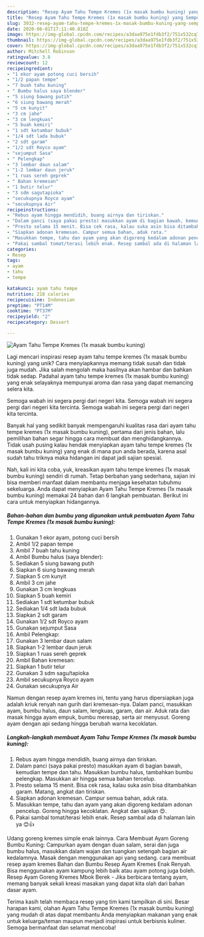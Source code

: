 ```yaml
---
description: "Resep Ayam Tahu Tempe Kremes (1x masak bumbu kuning) yang Sempurna"
title: "Resep Ayam Tahu Tempe Kremes (1x masak bumbu kuning) yang Sempurna"
slug: 3932-resep-ayam-tahu-tempe-kremes-1x-masak-bumbu-kuning-yang-sempurna
date: 2020-06-01T17:11:40.818Z
image: https://img-global.cpcdn.com/recipes/a3daa975e1fdb3f2/751x532cq70/ayam-tahu-tempe-kremes-1x-masak-bumbu-kuning-foto-resep-utama.jpg
thumbnail: https://img-global.cpcdn.com/recipes/a3daa975e1fdb3f2/751x532cq70/ayam-tahu-tempe-kremes-1x-masak-bumbu-kuning-foto-resep-utama.jpg
cover: https://img-global.cpcdn.com/recipes/a3daa975e1fdb3f2/751x532cq70/ayam-tahu-tempe-kremes-1x-masak-bumbu-kuning-foto-resep-utama.jpg
author: Mitchell Robinson
ratingvalue: 3.8
reviewcount: 12
recipeingredient:
- "1 ekor ayam potong cuci bersih"
- "1/2 papan tempe"
- "7 buah tahu kuning"
- " Bumbu halus saya blender"
- "5 siung bawang putih"
- "6 siung bawang merah"
- "5 cm kunyit"
- "3 cm jahe"
- "3 cm lengkuas"
- "5 buah kemiri"
- "1 sdt ketumbar bubuk"
- "1/4 sdt lada bubuk"
- "2 sdt garam"
- "1/2 sdt Royco ayam"
- "sejumput Sasa"
- " Pelengkap"
- "3 lembar daun salam"
- "1-2 lembar daun jeruk"
- "1 ruas sereh geprek"
- " Bahan kremesan"
- "1 butir telur"
- "3 sdm sagutapioka"
- "secukupnya Royco ayam"
- "secukupnya Air"
recipeinstructions:
- "Rebus ayam hingga mendidih, buang airnya dan tiriskan."
- "Dalam panci (saya pakai presto) masukkan ayam di bagian bawah, kemudian tempe dan tahu. Masukkan bumbu halus, tambahkan bumbu pelengkap. Masukkan air hingga semua bahan tercelup."
- "Presto selama 15 menit. Bisa cek rasa, kalau suka asin bisa ditambahkan garam. Matang, angkat dan tiriskan."
- "Siapkan adonan kremesan. Campur semua bahan, aduk rata."
- "Masukkan tempe, tahu dan ayam yang akan digoreng kedalam adonan pencelup. Goreng hingga kecoklatan. Angkat dan sajikan 😍."
- "Pakai sambal tomat/terasi lebih enak. Resep sambal ada di halaman lain ya 😊👍"
categories:
- Resep
tags:
- ayam
- tahu
- tempe

katakunci: ayam tahu tempe 
nutrition: 218 calories
recipecuisine: Indonesian
preptime: "PT14M"
cooktime: "PT37M"
recipeyield: "2"
recipecategory: Dessert

---
```



![Ayam Tahu Tempe Kremes (1x masak bumbu kuning)](https://img-global.cpcdn.com/recipes/a3daa975e1fdb3f2/751x532cq70/ayam-tahu-tempe-kremes-1x-masak-bumbu-kuning-foto-resep-utama.jpg)

Lagi mencari inspirasi resep ayam tahu tempe kremes (1x masak bumbu kuning) yang unik? Cara menyiapkannya memang tidak susah dan tidak juga mudah. Jika salah mengolah maka hasilnya akan hambar dan bahkan tidak sedap. Padahal ayam tahu tempe kremes (1x masak bumbu kuning) yang enak selayaknya mempunyai aroma dan rasa yang dapat memancing selera kita.

Semoga wabah ini segera pergi dari negeri kita. Semoga wabah ini segera pergi dari negeri kita tercinta. Semoga wabah ini segera pergi dari negeri kita tercinta.

Banyak hal yang sedikit banyak mempengaruhi kualitas rasa dari ayam tahu tempe kremes (1x masak bumbu kuning), pertama dari jenis bahan, lalu pemilihan bahan segar hingga cara membuat dan menghidangkannya. Tidak usah pusing kalau hendak menyiapkan ayam tahu tempe kremes (1x masak bumbu kuning) yang enak di mana pun anda berada, karena asal sudah tahu triknya maka hidangan ini dapat jadi sajian spesial.


Nah, kali ini kita coba, yuk, kreasikan ayam tahu tempe kremes (1x masak bumbu kuning) sendiri di rumah. Tetap berbahan yang sederhana, sajian ini bisa memberi manfaat dalam membantu menjaga kesehatan tubuhmu sekeluarga. Anda dapat menyiapkan Ayam Tahu Tempe Kremes (1x masak bumbu kuning) memakai 24 bahan dan 6 langkah pembuatan. Berikut ini cara untuk menyiapkan hidangannya.

<!--inarticleads1-->

##### Bahan-bahan dan bumbu yang digunakan untuk pembuatan Ayam Tahu Tempe Kremes (1x masak bumbu kuning):

1. Gunakan 1 ekor ayam, potong cuci bersih
1. Ambil 1/2 papan tempe
1. Ambil 7 buah tahu kuning
1. Ambil  Bumbu halus (saya blender):
1. Sediakan 5 siung bawang putih
1. Siapkan 6 siung bawang merah
1. Siapkan 5 cm kunyit
1. Ambil 3 cm jahe
1. Gunakan 3 cm lengkuas
1. Siapkan 5 buah kemiri
1. Sediakan 1 sdt ketumbar bubuk
1. Sediakan 1/4 sdt lada bubuk
1. Siapkan 2 sdt garam
1. Gunakan 1/2 sdt Royco ayam
1. Gunakan sejumput Sasa
1. Ambil  Pelengkap:
1. Gunakan 3 lembar daun salam
1. Siapkan 1-2 lembar daun jeruk
1. Siapkan 1 ruas sereh geprek
1. Ambil  Bahan kremesan:
1. Siapkan 1 butir telur
1. Gunakan 3 sdm sagu/tapioka
1. Ambil secukupnya Royco ayam
1. Gunakan secukupnya Air


Namun dengan resep ayam kremes ini, tentu yang harus dipersiapkan juga adalah kriuk renyah nan gurih dari kremesan-nya. Dalam panci, masukkan ayam, bumbu halus, daun salam, lengkuas, garam, dan air. Aduk rata dan masak hingga ayam empuk, bumbu meresap, serta air menyusut. Goreng ayam dengan api sedang hingga berubah warna kecoklatan. 

<!--inarticleads2-->

##### Langkah-langkah membuat Ayam Tahu Tempe Kremes (1x masak bumbu kuning):

1. Rebus ayam hingga mendidih, buang airnya dan tiriskan.
1. Dalam panci (saya pakai presto) masukkan ayam di bagian bawah, kemudian tempe dan tahu. Masukkan bumbu halus, tambahkan bumbu pelengkap. Masukkan air hingga semua bahan tercelup.
1. Presto selama 15 menit. Bisa cek rasa, kalau suka asin bisa ditambahkan garam. Matang, angkat dan tiriskan.
1. Siapkan adonan kremesan. Campur semua bahan, aduk rata.
1. Masukkan tempe, tahu dan ayam yang akan digoreng kedalam adonan pencelup. Goreng hingga kecoklatan. Angkat dan sajikan 😍.
1. Pakai sambal tomat/terasi lebih enak. Resep sambal ada di halaman lain ya 😊👍


Udang goreng kremes simple enak lainnya. Cara Membuat Ayam Goreng Bumbu Kuning: Campurkan ayam dengan duan salam, serai dan juga bumbu halus, masukkan dalam wajan dan tuangkan setengah bagian air kedalamnya. Masak dengan menggunakan api yang sedang. cara membuat resep ayam kremes Bahan dan Bumbu Resep Ayam Kremes Enak Renyah. Bisa menggunakan ayam kampung lebih baik atau ayam potong juga boleh. Resep Ayam Goreng Kremes Mbok Berek - Jika berbicara tentang ayam, memang banyak sekali kreasi masakan yang dapat kita olah dari bahan dasar ayam. 

Terima kasih telah membaca resep yang tim kami tampilkan di sini. Besar harapan kami, olahan Ayam Tahu Tempe Kremes (1x masak bumbu kuning) yang mudah di atas dapat membantu Anda menyiapkan makanan yang enak untuk keluarga/teman maupun menjadi inspirasi untuk berbisnis kuliner. Semoga bermanfaat dan selamat mencoba!
